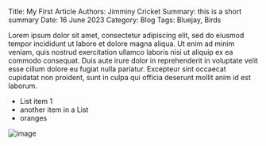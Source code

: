 Title: My First Article
Authors: Jimminy Cricket
Summary: this is a short summary
Date: 16 June 2023
Category: Blog
Tags: Bluejay, Birds

Lorem ipsum dolor sit amet, consectetur adipiscing elit, sed do eiusmod tempor incididunt ut labore et dolore magna aliqua. Ut enim ad minim veniam, quis nostrud exercitation ullamco laboris nisi ut aliquip ex ea commodo consequat. Duis aute irure dolor in reprehenderit in voluptate velit esse cillum dolore eu fugiat nulla pariatur. Excepteur sint occaecat cupidatat non proident, sunt in culpa qui officia deserunt mollit anim id est laborum.

- List item 1
- another item in a List
- oranges

![image](path/to/image.jpg)
